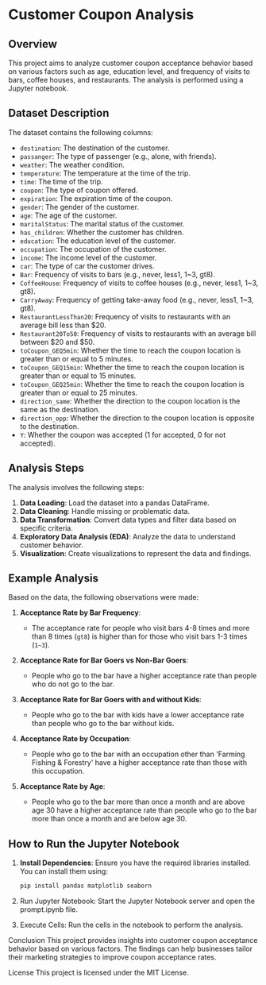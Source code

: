 # Customer Coupon Analysis

## Overview
This project aims to analyze customer coupon acceptance behavior based on various factors such as age, education level, and frequency of visits to bars, coffee houses, and restaurants. The analysis is performed using a Jupyter notebook.

## Dataset Description
The dataset contains the following columns:

- `destination`: The destination of the customer.
- `passanger`: The type of passenger (e.g., alone, with friends).
- `weather`: The weather condition.
- `temperature`: The temperature at the time of the trip.
- `time`: The time of the trip.
- `coupon`: The type of coupon offered.
- `expiration`: The expiration time of the coupon.
- `gender`: The gender of the customer.
- `age`: The age of the customer.
- `maritalStatus`: The marital status of the customer.
- `has_children`: Whether the customer has children.
- `education`: The education level of the customer.
- `occupation`: The occupation of the customer.
- `income`: The income level of the customer.
- `car`: The type of car the customer drives.
- `Bar`: Frequency of visits to bars (e.g., never, less1, 1~3, gt8).
- `CoffeeHouse`: Frequency of visits to coffee houses (e.g., never, less1, 1~3, gt8).
- `CarryAway`: Frequency of getting take-away food (e.g., never, less1, 1~3, gt8).
- `RestaurantLessThan20`: Frequency of visits to restaurants with an average bill less than $20.
- `Restaurant20To50`: Frequency of visits to restaurants with an average bill between $20 and $50.
- `toCoupon_GEQ5min`: Whether the time to reach the coupon location is greater than or equal to 5 minutes.
- `toCoupon_GEQ15min`: Whether the time to reach the coupon location is greater than or equal to 15 minutes.
- `toCoupon_GEQ25min`: Whether the time to reach the coupon location is greater than or equal to 25 minutes.
- `direction_same`: Whether the direction to the coupon location is the same as the destination.
- `direction_opp`: Whether the direction to the coupon location is opposite to the destination.
- `Y`: Whether the coupon was accepted (1 for accepted, 0 for not accepted).

## Analysis Steps
The analysis involves the following steps:

1. **Data Loading**: Load the dataset into a pandas DataFrame.
2. **Data Cleaning**: Handle missing or problematic data.
3. **Data Transformation**: Convert data types and filter data based on specific criteria.
4. **Exploratory Data Analysis (EDA)**: Analyze the data to understand customer behavior.
5. **Visualization**: Create visualizations to represent the data and findings.

## Example Analysis
Based on the data, the following observations were made:

1. **Acceptance Rate by Bar Frequency**:
   - The acceptance rate for people who visit bars 4-8 times and more than 8 times (`gt8`) is higher than for those who visit bars 1-3 times (`1~3`).

2. **Acceptance Rate for Bar Goers vs Non-Bar Goers**:
   - People who go to the bar have a higher acceptance rate than people who do not go to the bar.

3. **Acceptance Rate for Bar Goers with and without Kids**:
   - People who go to the bar with kids have a lower acceptance rate than people who go to the bar without kids.

4. **Acceptance Rate by Occupation**:
   - People who go to the bar with an occupation other than 'Farming Fishing & Forestry' have a higher acceptance rate than those with this occupation.

5. **Acceptance Rate by Age**:
   - People who go to the bar more than once a month and are above age 30 have a higher acceptance rate than people who go to the bar more than once a month and are below age 30.

## How to Run the Jupyter Notebook
1. **Install Dependencies**: Ensure you have the required libraries installed. You can install them using:
   ```bash
   pip install pandas matplotlib seaborn
   
2. Run Jupyter Notebook: Start the Jupyter Notebook server and open the prompt.ipynb file.

3. Execute Cells: Run the cells in the notebook to perform the analysis.

Conclusion
This project provides insights into customer coupon acceptance behavior based on various factors. The findings can help businesses tailor their marketing strategies to improve coupon acceptance rates.

License
This project is licensed under the MIT License.
